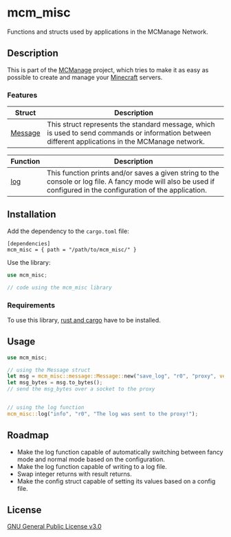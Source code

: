 # mcm_misc
Functions and structs used by applications in the MCManage Network.

## Description
This is part of the [MCManage](https://github.com/Gooxey/MCManage.git) project, which tries to make it as easy as possible to create and manage your [Minecraft](https://www.minecraft.net) servers.

### Features
| Struct | Description |
|--------|-------------|
| [Message](./src/message.rs) | This struct represents the standard message, which is used to send commands or information between different applications in the MCManage network. |

| Function | Description |
|----------|-------------|
| [log](./src/log.rs) | This function prints and/or saves a given string to the console or log file. A fancy mode will also be used if configured in the configuration of the application. |


## Installation
Add the dependency to the `cargo.toml` file:
```
[dependencies]
mcm_misc = { path = "/path/to/mcm_misc/" }
```

Use the library:
```rust
use mcm_misc;

// code using the mcm_misc library
```

### Requirements
To use this library, [rust and cargo](https://www.rust-lang.org/tools/install) have to be installed.

## Usage
```rust
use mcm_misc;

// using the Message struct
let msg = mcm_misc::message::Message::new("save_log", "r0", "proxy", vec!["Hello world!"]);
let msg_bytes = msg.to_bytes();
// send the msg_bytes over a socket to the proxy


// using the log function
mcm_misc::log("info", "r0", "The log was sent to the proxy!");
```


## Roadmap
- Make the log function capable of automatically switching between fancy mode and normal mode based on the configuration.
- Make the log function capable of writing to a log file.
- Swap integer returns with result returns.
- Make the config struct capable of setting its values based on a config file.


## License
[GNU General Public License v3.0](https://choosealicense.com/licenses/gpl-3.0/)
